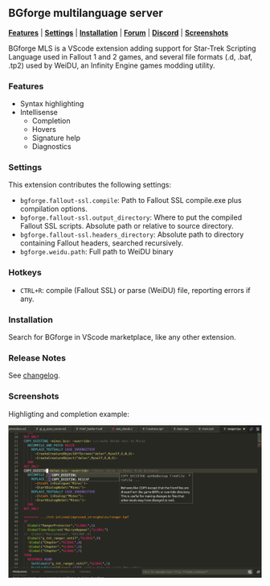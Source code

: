 ## BGforge multilanguage server

[__Features__](#features)
 | [__Settings__](#settings)
 | [__Installation__](#installation)
 | [__Forum__](https://forum.bgforge.net/viewforum.php?f=35)
 | [__Discord__](https://discord.gg/4Yqfggm)
 | [__Screenshots__](#screenshots)

BGforge MLS is a VScode extension adding support for Star-Trek Scripting Language used in Fallout 1 and 2 games, and several file formats (.d, .baf, .tp2) used by WeiDU, an Infinity Engine games modding utility.

### Features

* Syntax highlighting
* Intellisense
  * Completion
  * Hovers
  * Signature help
  * Diagnostics

### Settings

This extension contributes the following settings:

* `bgforge.fallout-ssl.compile`: Path to Fallout SSL compile.exe plus compilation options.
* `bgforge.fallout-ssl.output_directory`:  Where to put the compiled Fallout SSL scripts. Absolute path or relative to source directory.
* `bgforge.fallout-ssl.headers_directory`: Absolute path to directory containing Fallout headers, searched recursively.
* `bgforge.weidu.path`: Full path to WeiDU binary

### Hotkeys
* `CTRL+R`: compile (Fallout SSL) or parse (WeiDU) file, reporting errors if any.

### Installation
Search for BGforge in VScode marketplace, like any other extension.

### Release Notes
See [changelog](CHANGELOG.md).

### Screenshots
Highligting and completion example:

![highligting and completion example](resources/screenshot.png)

